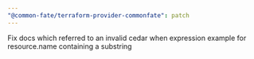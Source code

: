 ```yaml
---
"@common-fate/terraform-provider-commonfate": patch
---
```


Fix docs which referred to an invalid cedar when expression example for resource.name containing a substring
